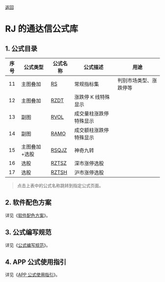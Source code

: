 [返回](../README.md)

# RJ 的通达信公式库

## 1. 公式目录

| 序号 | 公式类型      | 公式名称 | 公式描述   | 用途
|:----:|---------------|----------|------------|------------------------
| 11   | 主图叠加      | [RS]     | 常规指标集 | 判别市场类型、涨跌停等
| 12   | 主图叠加      | [RZDT]   | 涨跌停 K 线特殊显示
| 13   | 副图          | [RVOL]   | 成交量柱涨跌停特殊显示
| 14   | 副图          | [RAMO]   | 成交额柱涨跌停特殊显示
| 15   | 主图叠加+选股 | [RSQJZ]  | 神奇九转
| 16   | 选股          | [RZTSZ]  | 深市涨停选股
| 17   | 选股          | [RZTSH]  | 沪市涨停选股

> 点击上表中的公式名称跳转到指定公式页面。

[RS]: 11-RS-常规指标集.md
[RZDT]: 12-RZDT-涨跌停K线特殊显示.md
[RVOL]: 13-RVOL-成交量柱涨跌停特殊显示.md
[RAMO]: 14-RAMO-成交额柱涨跌停特殊显示.md
[RSQJZ]: 15-RSQJZ-神奇九转.md
[RZTSZ]: 16-RZTSZ-深市涨停选股.md
[RZTSH]: 17-RZTSH-沪市涨停选股.md

## 2. 软件配色方案

详见《[软件配色方案](01-软件配色方案.md)》。

## 3. 公式编写规范

详见《[公式编写规范](02-公式编写规范.md)》。

## 4. APP 公式使用指引

详见《[APP 公式使用指引](03-APP公式使用指引.md)》。